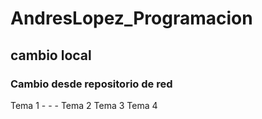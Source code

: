 # AndresLopez_Programacion

## cambio local 

### Cambio desde repositorio de red

Tema 1
    -
    -
    -
Tema 2
Tema 3
Tema 4
